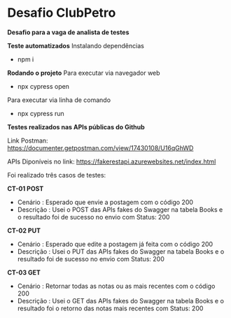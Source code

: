 # Desafio ClubPetro
**Desafio para a vaga de analista de testes**

**Teste automatizados**
Instalando dependências
 - npm i

**Rodando o projeto**
Para executar via navegador web
- npx cypress open 

Para executar via linha de comando
- npx cypress run

**Testes realizados nas APIs públicas do Github**

Link Postman: https://documenter.getpostman.com/view/17430108/U16qGhWD

APIs Diponíveis no link: https://fakerestapi.azurewebsites.net/index.html

Foi realizado três casos de testes:

**CT-01 POST**
 - Cenário : Esperado que envie a postagem com o código 200
 - Descrição : Usei o POST das APIs fakes do Swagger na tabela Books e o resultado foi de sucesso no envio com Status: 200


**CT-02 PUT**
 - Cenário : Esperado que edite a postagem já feita com o código 200
 - Descrição : Usei o PUT das APIs fakes do Swagger na tabela Books e o resultado foi de sucesso no envio com Status: 200

**CT-03 GET**
 - Cenário : Retornar todas as notas ou as mais recentes com o código 200
 - Descrição : Usei o GET das APIs fakes do Swagger na tabela Books e o resultado foi o retorno das notas mais recentes com Status: 200

